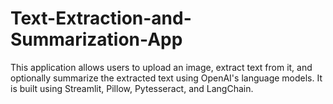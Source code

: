 # Text-Extraction-and-Summarization-App
This application allows users to upload an image, extract text from it, and optionally summarize the extracted text using OpenAI's language models. It is built using Streamlit, Pillow, Pytesseract, and LangChain.
